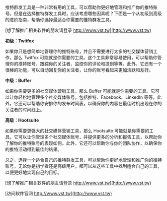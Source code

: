 推特群发工具是一种非常有用的工具，可以帮助你更好地管理和推广你的推特账号。但是在选择推特群发工具时，应该考虑哪些因素呢？下面是一个从初级到高级的进阶指南，帮助你选择最适合你需要的推特群发工具。

[想了解推广相关软件的朋友请登录 http://www.vst.tw](http://www.vst.tw)

**初级：Twitfox**

如果你只是想简单地管理你的推特账号，并且不需要进行太多的社交媒体营销工作，那么 Twitfox 可能就是你需要的工具。这个工具非常容易使用，可以帮助你管理你的推特账号、跟踪你的关注者、监控你的评论和提到等等。此外，它还有一个很棒的功能，可以自动回复你的关注者，让你的账号看起来更加活跃和友好。

**中级：Buffer**

如果你需要更多的社交媒体营销工具，那么 Buffer 可能就是你需要的工具。它可以让你轻松地管理多个社交媒体账号，包括推特、Facebook、LinkedIn 等等。此外，它还可以帮助你安排你的发布时间表，以确保你的内容在最佳时机出现在你的关注者的时间线上。

**高级：Hootsuite**

如果你需要更强大的社交媒体营销工具，那么 Hootsuite 可能就是你需要的工具。它可以让你管理多个社交媒体账号，并提供更多的分析和报告工具，以帮助你了解你的推特账号的表现如何。此外，它还可以帮助你与你的团队协作，以确保你的推特活动得到最佳的结果。

总之，选择一个适合自己的推特群发工具，可以帮助你更好地管理和推广你的推特账号。无论你是初学者还是高级用户，都可以从这些工具中找到适合自己的工具，以便更好地实现自己的目标。

[想了解推广相关软件的朋友请登录 http://www.vst.tw](http://www.vst.tw)


[访问软件官网 http://www.vst.tw](http://www.vst.tw)
